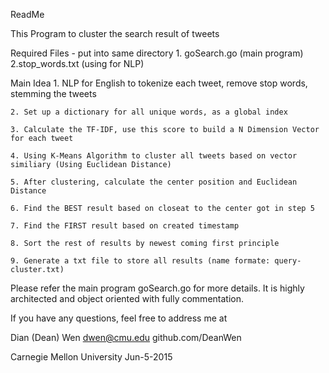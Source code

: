 ReadMe

This Program to cluster the search result of tweets 

Required Files - put into same directory
	1. goSearch.go (main program)
	2.stop_words.txt (using for NLP)

Main Idea
	1. NLP for English to tokenize each tweet, remove stop words, stemming the tweets

	2. Set up a dictionary for all unique words, as a global index

	3. Calculate the TF-IDF, use this score to build a N Dimension Vector for each tweet

	4. Using K-Means Algorithm to cluster all tweets based on vector similiary (Using Euclidean Distance)

	5. After clustering, calculate the center position and Euclidean Distance

	6. Find the BEST result based on closeat to the center got in step 5

	7. Find the FIRST result based on created timestamp

	8. Sort the rest of results by newest coming first principle

	9. Generate a txt file to store all results (name formate: query-cluster.txt)


Please refer the main program goSearch.go for more details. It is highly architected and object oriented with fully commentation.

If you have any questions, feel free to address me at

Dian (Dean) Wen
dwen@cmu.edu
github.com/DeanWen

Carnegie Mellon University
Jun-5-2015 